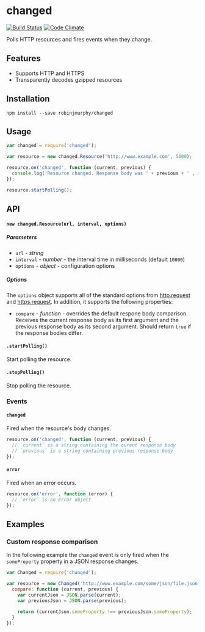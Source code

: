 # changed

[![Build Status](https://travis-ci.org/robinjmurphy/changed.png?branch=master)](https://travis-ci.org/robinjmurphy/changed) [![Code Climate](https://codeclimate.com/github/robinjmurphy/changed.png)](https://codeclimate.com/github/robinjmurphy/changed)

Polls HTTP resources and fires events when they change.

## Features

* Supports HTTP and HTTPS
* Transparently decodes gzipped resources

## Installation

```
npm install --save robinjmurphy/changed
```

## Usage

```javascript
var changed = require('changed');

var resource = new changed.Resource('http://www.example.com', 5000);

resource.on('changed', function (current, previous) {
  console.log('Resource changed. Response body was ' + previous + ' , is now' + current + '.');
});

resource.startPolling();
```

## API

#### `new changed.Resource(url, interval, options)`

##### Parameters

* `url` - _string_
* `interval` - _number_ - the interval time in milliseconds (default `10000`)
* `options` - _object_ - configuration options

##### Options

The `options` object supports all of the standard options from [http.request](http://nodejs.org/api/http.html#http_http_request_options_callback) and [https.request](http://nodejs.org/api/https.html#https_https_request_options_callback). In addition, it supports the following properties:

* `compare` - _function_ - overrides the default respone body comparison. Receives the current response body as its first argument and the previous response body as its second argument. Should return `true` if the response bodies differ.


#### `.startPolling()`

Start polling the resource.

#### `.stopPolling()`

Stop polling the resource.


### Events

#### `changed`

Fired when the resource's body changes.

```javascript
resource.on('changed', function (current, previous) {
  // `current` is a string containing the curent response body
  // `previous` is a string containing previous response body 
});
```

#### `error`

Fired when an error occurs.

```javascript
resource.on('error', function (error) {
  // `error` is an Error object
});
```

## Examples

### Custom response comparison

In the following example the `changed` event is only fired when the `someProperty` property in a JSON response changes.

```javascript
var Changed = require('changed');

var resource = new Changed('http://www.example.com/some/json/file.json', 5000, {
  compare: function (current, previous) {
    var currentJson = JSON.parse(current);
    var previousJson = JSON.parse(previous);
    
    return (currentJson.someProperty !== previousJson.someProperty);
  }
});
```